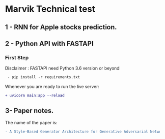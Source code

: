 # **Marvik Technical test**

## **1 - RNN for Apple stocks prediction.**


## **2 - Python API with FASTAPI**

  ### First Step
  
Disclaimer : FASTAPI need Python 3.6 version or beyond
  
 ```diff
  - pip install -r requirements.txt
```

Whenever you are ready to run the live server:
 ```diff
 + uvicorn main:app --reload
```

## **3- Paper notes.**

  The name of the paper is:
  
 ```diff
 - A Style-Based Generator Architecture for Generative Adversarial Networks
```
